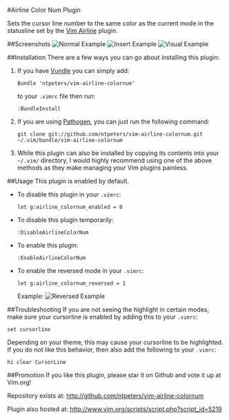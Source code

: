 #Airline Color Num Plugin

Sets the cursor line number to the same color as the current mode in the
statusline set by the [Vim Airline](https://github.com/bling/vim-airline) plugin.

##Screenshots
![Normal Example](http://i.imgur.com/zU0MWWV.png)
![Insert Example](http://i.imgur.com/dxXZVLy.png)
![Visual Example](http://i.imgur.com/JqdpYFB.png)

##Installation
There are a few ways you can go about installing this plugin:

1.  If you have [Vundle](https://github.com/gmarik/Vundle.vim) you can simply add:
    ```
    Bundle 'ntpeters/vim-airline-colornum'
    ```
    to your `.vimrc` file then run:
    ```
    :BundleInstall
    ```
2.  If you are using [Pathogen](https://github.com/tpope/vim-pathogen), you can just run the following command:
    ```
    git clone git://github.com/ntpeters/vim-airline-colornum.git ~/.vim/bundle/vim-airline-colornum
    ```
3.  While this plugin can also be installed by copying its contents into your `~/.vim/` directory, I would highly recommend using one of the above methods as they make managing your Vim plugins painless.

##Usage
This plugin is enabled by default.

*  To disable this plugin in your `.vimrc`:
   ```
   let g:airline_colornum_enabled = 0
   ```

*  To disable this plugin temporarily:
   ```
   :DisableAirlineColorNum
   ```

*  To enable this plugin:
   ```
   :EnableAirlineColorNum
   ```

*  To enable the reversed mode in your `.vimrc`:
   ```
   let g:airline_colornum_reversed = 1
   ```
   Example:
   ![Reversed Example](https://i.imgur.com/qum5ocr.png)

##Troubleshooting
If you are not seeing the highlight in certain modes, make sure your cursorline
is enabled by adding this to your `.vimrc`:
```
set cursorline
```
Depending on your theme, this may cause your cursorline to be highlighted.
If you do not like this behavior, then also add the following to your `.vimrc`:
```
hi clear CursorLine
```

##Promotion
If you like this plugin, please star it on Github and vote it up at Vim.org!

Repository exists at: http://github.com/ntpeters/vim-airline-colornum

Plugin also hosted at: http://www.vim.org/scripts/script.php?script_id=5219
